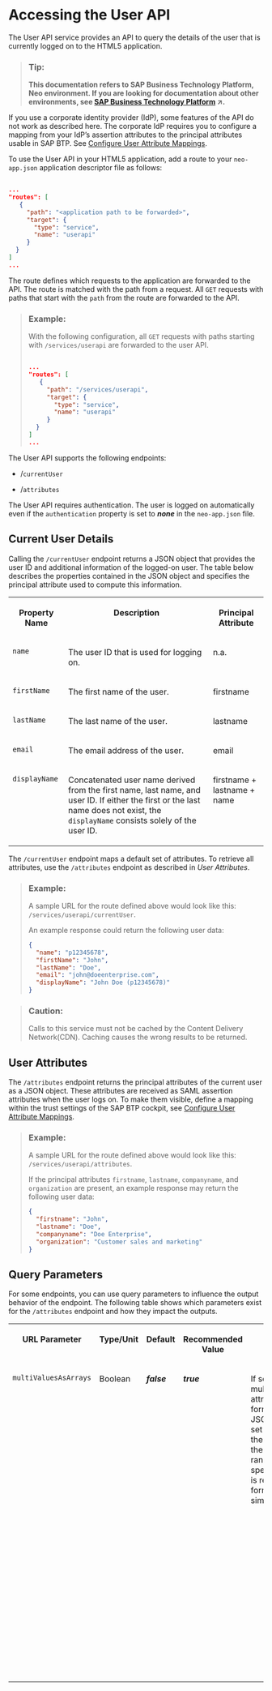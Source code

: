 <!-- loio1de599bf722446849d2b2e10132df42a -->

# Accessing the User API

The User API service provides an API to query the details of the user that is currently logged on to the HTML5 application.

> ### Tip:  
> **This documentation refers to SAP Business Technology Platform, Neo environment. If you are looking for documentation about other environments, see [SAP Business Technology Platform](https://help.sap.com/viewer/65de2977205c403bbc107264b8eccf4b/Cloud/en-US/6a2c1ab5a31b4ed9a2ce17a5329e1dd8.html "SAP Business Technology Platform (SAP BTP) is an integrated offering comprised of four technology portfolios: database and data management, application development and integration, analytics, and intelligent technologies. The platform offers users the ability to turn data into business value, compose end-to-end business processes, and build and extend SAP applications quickly.") :arrow_upper_right:.**



If you use a corporate identity provider \(IdP\), some features of the API do not work as described here. The corporate IdP requires you to configure a mapping from your IdP’s assertion attributes to the principal attributes usable in SAP BTP. See [Configure User Attribute Mappings](../60-security-neo/application-identity-provider-dc61853.md#loiob6cfc4bb4bff4ace90afc71b0962fcb5__configure_attributes).



To use the User API in your HTML5 application, add a route to your `neo-app.json` application descriptor file as follows:

```json

...
"routes": [
   {
     "path": "<application path to be forwarded>", 
     "target": {
       "type": "service",
       "name": "userapi"
     }
  }
]
...
```

The route defines which requests to the application are forwarded to the API. The route is matched with the path from a request. All `GET` requests with paths that start with the `path` from the route are forwarded to the API.

> ### Example:  
> With the following configuration, all `GET` requests with paths starting with `/services/userapi` are forwarded to the user API.
> 
> ```json
> 
> ...
> "routes": [
>    {
>      "path": "/services/userapi", 
>      "target": {
>        "type": "service",
>        "name": "userapi"
>      }
>   }
> ]
> ...
> ```

The User API supports the following endpoints:

-   /`currentUser`

-   /`attributes`


The User API requires authentication. The user is logged on automatically even if the `authentication` property is set to ***none*** in the `neo-app.json` file.



## Current User Details

Calling the `/currentUser` endpoint returns a JSON object that provides the user ID and additional information of the logged-on user. The table below describes the properties contained in the JSON object and specifies the principal attribute used to compute this information.


<table>
<tr>
<th valign="top">

Property Name



</th>
<th valign="top">

Description



</th>
<th valign="top">

Principal Attribute



</th>
</tr>
<tr>
<td valign="top">

 `name` 



</td>
<td valign="top">

The user ID that is used for logging on.



</td>
<td valign="top">

n.a.



</td>
</tr>
<tr>
<td valign="top">

 `firstName` 



</td>
<td valign="top">

The first name of the user.



</td>
<td valign="top">

firstname



</td>
</tr>
<tr>
<td valign="top">

 `lastName` 



</td>
<td valign="top">

The last name of the user.



</td>
<td valign="top">

lastname



</td>
</tr>
<tr>
<td valign="top">

 `email` 



</td>
<td valign="top">

The email address of the user.



</td>
<td valign="top">

email



</td>
</tr>
<tr>
<td valign="top">

 `displayName` 



</td>
<td valign="top">

Concatenated user name derived from the first name, last name, and user ID. If either the first or the last name does not exist, the `displayName` consists solely of the user ID.



</td>
<td valign="top">

firstname + lastname + name



</td>
</tr>
</table>

The `/currentUser` endpoint maps a default set of attributes. To retrieve all attributes, use the `/attributes` endpoint as described in *User Attributes*.

> ### Example:  
> A sample URL for the route defined above would look like this: `/services/userapi/currentUser`.
> 
> An example response could return the following user data:
> 
> ```json
> {
>   "name": "p12345678",
>   "firstName": "John",
>   "lastName": "Doe",
>   "email": "john@doeenterprise.com",
>   "displayName": "John Doe (p12345678)"
> }
> 
> ```

> ### Caution:  
> Calls to this service must not be cached by the Content Delivery Network\(CDN\). Caching causes the wrong results to be returned.



## User Attributes

The `/attributes` endpoint returns the principal attributes of the current user as a JSON object. These attributes are received as SAML assertion attributes when the user logs on. To make them visible, define a mapping within the trust settings of the SAP BTP cockpit, see [Configure User Attribute Mappings](../60-security-neo/application-identity-provider-dc61853.md#loiob6cfc4bb4bff4ace90afc71b0962fcb5__configure_attributes).

> ### Example:  
> A sample URL for the route defined above would look like this: `/services/userapi/attributes`.
> 
> If the principal attributes `firstname`, `lastname`, `companyname`, and `organization` are present, an example response may return the following user data:
> 
> ```json
> {
>   "firstname": "John",
>   "lastname": "Doe",
>   "companyname": "Doe Enterprise",
>   "organization": "Customer sales and marketing"
> }
> 
> ```



## Query Parameters

For some endpoints, you can use query parameters to influence the output behavior of the endpoint. The following table shows which parameters exist for the `/attributes` endpoint and how they impact the outputs.


<table>
<tr>
<th valign="top">

URL Parameter



</th>
<th valign="top">

Type/Unit



</th>
<th valign="top">

Default



</th>
<th valign="top">

Recommended Value



</th>
<th valign="top">

Behavior



</th>
</tr>
<tr>
<td valign="top">

 `multiValuesAsArrays` 



</td>
<td valign="top">

Boolean



</td>
<td valign="top">

 ***false*** 



</td>
<td valign="top">

***true***



</td>
<td valign="top">

If set to ***true***, multivalued attributes are formatted as JSON arrays. If set to ***false***, only the first value of the entire value range of the specific attribute is returned and formatted as a simple string.

> ### Note:  
> If set to ***true*** for an attribute that is not multivalued, then the value of the attribute is formatted as a simple string and not a JSON array.



</td>
</tr>
</table>

